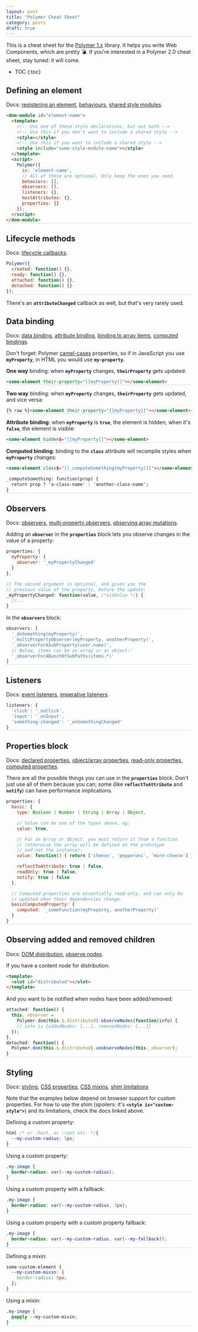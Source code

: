 ```yaml
---
layout: post
title: "Polymer Cheat Sheet"
category: posts
draft: true
---
```


<style>
.highlight .err {
  color: inherit;
  background-color: inherit;
}
.highlight .s1, .highlight .s {
  color: #336699;
  background: inherit;
}
pre {
  margin-bottom: 30px;
}
pre, code {
  background: #f4f6f8;
}
p > code {
  font-weight: bold;
}
pre {
  border-bottom: solid 1px #CFD8DC;
}
#markdown-toc {
  list-style-type: none;
  margin: 0;
  border-left: 5px solid #ff487a;
  padding-left: 10px;
}
#markdown-toc li {
  line-height: 1;
}
</style>

This is a cheat sheet for the [Polymer 1.x](https://www.polymer-project.org/1.0/) library.
It helps you write Web Components, which are pretty 💣. If you're interested in a
Polymer 2.0 cheat sheet, stay tuned: it will come.

* TOC
{:toc}

## Defining an element

Docs: [registering an element](https://www.polymer-project.org/1.0/docs/devguide/registering-elements),
[behaviours](https://www.polymer-project.org/1.0/docs/devguide/registering-elements#prototype-mixins),
[shared style modules](https://www.polymer-project.org/1.0/docs/devguide/styling#style-modules).

```html
<dom-module id="element-name">
  <template>
    <!-- Use one of these style declarations, but not both -->
    <!-- Use this if you don’t want to include a shared style -->
    <style></style>
    <!-- Use this if you want to include a shared style -->
    <style include="some-style-module-name"></style>
  </template>
  <script>
    Polymer({
      is: 'element-name',
      // All of these are optional. Only keep the ones you need.
      behaviors: [],
      observers: [],
      listeners: {},
      hostAttributes: {},
      properties: {}
    });
  </script>
</dom-module>
```

## Lifecycle methods

Docs: [lifecycle callbacks](https://www.polymer-project.org/1.0/docs/devguide/registering-elements#lifecycle-callbacks).

```js
Polymer({
  created: function() {},
  ready: function() {},
  attached: function() {},
  detached: function() {}
});
```

There's an `attributeChanged` callback as well, but that's very rarely used.

## Data binding
Docs: [data binding](https://www.polymer-project.org/1.0/docs/devguide/data-binding),
[attribute binding](https://www.polymer-project.org/1.0/docs/devguide/data-binding#attribute-binding),
[binding to array items](https://www.polymer-project.org/1.0/docs/devguide/data-binding#bind-array-item),
[computed bindings](https://www.polymer-project.org/1.0/docs/devguide/data-binding#annotated-computed).

Don't forget: Polymer [camel-cases](https://www.polymer-project.org/1.0/docs/devguide/properties#property-name-mapping) properties, so if in JavaScript you use `myProperty`,
in HTML you would use `my-property`.

**One way** binding: when `myProperty` changes, `theirProperty` gets updated:

```html
<some-element their-property="[[myProperty]]"></some-element>
```

**Two way** binding: when `myProperty` changes, `theirProperty` gets updated,
and vice versa:

```html
{% raw %}<some-element their-property="{{myProperty}}"></some-element>{% endraw %}
```

**Attribute binding**: when `myProperty` is `true`, the element is hidden; when it's
`false`, the element is visible:

```html
<some-element hidden$="[[myProperty]]"></some-element>
```

**Computed binding**: binding to the `class` attribute will recompile styles when
`myProperty` changes:

```html
<some-element class$="[[_computeSomething(myProperty)]]"></some-element>

_computeSomething: function(prop) {
  return prop ? 'a-class-name' : 'another-class-name';
}
```

## Observers

Docs: [observers](https://www.polymer-project.org/1.0/docs/devguide/observers),
[multi-property observers](https://www.polymer-project.org/1.0/docs/devguide/observers#multi-property-observers),
[observing array mutations](https://www.polymer-project.org/1.0/docs/devguide/observers#array-observation).

Adding an `observer` in the `properties` block lets you observe changes in the
value of a property:

```js
properties: {
  myProperty: {
    observer: '_myPropertyChanged'
  }
},

// The second argument is optional, and gives you the
// previous value of the property, before the update:
_myPropertyChanged: function(value, /*oldValue */) {
  //...
}
```

In the `observers` block:

```js
observers: [
  '_doSomething(myProperty)',
  '_multiPropertyObserver(myProperty, anotherProperty)',
  '_observerForASubProperty(user.name)',
  // Below, items can be an array or an object:'
  '_observerForABunchOfSubPaths(items.*)'
]
```

## Listeners
Docs: [event listeners](https://www.polymer-project.org/1.0/docs/devguide/events#event-listeners),
[imperative listeners](https://www.polymer-project.org/1.0/docs/devguide/events#imperative-listeners).

```js
listeners: {
  'click': '_onClick',
  'input': '_onInput',
  'something-changed': '_onSomethingChanged'
}
```

## Properties block

Docs: [declared properties](https://www.polymer-project.org/1.0/docs/devguide/properties),
[object/array properties](https://www.polymer-project.org/1.0/docs/devguide/properties#configuring-object-and-array-properties),
[read-only properties](https://www.polymer-project.org/1.0/docs/devguide/properties#read-only),
[computed properties](https://www.polymer-project.org/1.0/docs/devguide/observers#define-a-computed-property).

There are all the possible things you can use in the `properties`
block. Don't just use all of them because you can; some (like `reflectToAttribute`
  and `notify`) can have performance implications.

```js
properties: {
  basic: {
    type: Boolean | Number | String | Array | Object,

    // Value can be one of the types above, eg:
    value: true,

    // For an Array or Object, you must return it from a function
    // (otherwise the array will be defined on the prototype
    // and not the instance):
    value: function() { return ['cheese', 'pepperoni', 'more-cheese'] },

    reflectToAttribute: true | false,
    readOnly: true | false,
    notify: true | false
  },

  // Computed properties are essentially read-only, and can only be
  // updated when their dependencies change.
  basicComputedProperty: {
    computed: '_someFunction(myProperty, anotherProperty)'
  }
}
```

## Observing added and removed children

Docs: [DOM distribution](https://www.polymer-project.org/1.0/docs/devguide/local-dom#dom-distribution),
[observe nodes](https://www.polymer-project.org/1.0/docs/devguide/local-dom#observe-nodes).

If you have a content node for distribution:

```html
<template>
  <slot id="distributed"></slot>
</template>
```
And you want to be notified when nodes have been added/removed:

```js
attached: function() {
  this._observer =
    Polymer.dom(this.$.distributed).observeNodes(function(info) {
    // info is {addedNodes: [...], removedNodes: [...]}
  });
},
detached: function() {
  Polymer.dom(this.$.distributed).unobserveNodes(this._observer);
}
```

## Styling

Docs: [styling](https://www.polymer-project.org/1.0/docs/devguide/styling),
[CSS properties](https://www.polymer-project.org/1.0/docs/devguide/styling#custom-css-properties),
[CSS mixins](https://www.polymer-project.org/1.0/docs/devguide/styling#custom-css-mixins),
[shim limitations](https://www.polymer-project.org/1.0/docs/devguide/styling#custom-properties-shim-limitations)

Note that the examples below depend on browser support for custom properties.
For how to use the shim (spoilers: it's `<style is="custom-style">`) and its limitations,
check the docs linked above.

Defining a custom property:

```css
html /* or :host, or :root etc. */{
  --my-custom-radius: 5px;
}
```

Using a custom property:

```css
.my-image {
  border-radius: var(--my-custom-radius);
}
```

Using a custom property with a fallback:

```css
.my-image {
  border-radius: var(--my-custom-radius, 3px);
}
```

Using a custom property with a custom property fallback:

```css
.my-image {
  border-radius: var(--my-custom-radius, var(--my-fallback));
}
```

Defining a mixin:

```css
some-custom-element {
  --my-custom-mixin: {
    border-radius: 5px;
  };
}
```

Using a mixin:

```css
.my-image {
  @apply --my-custom-mixin;
}
```
